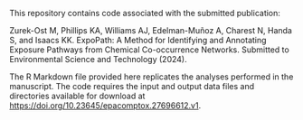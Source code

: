 This repository contains code associated with the submitted publication:

Zurek-Ost M, Phillips KA, Williams AJ, Edelman-Muñoz A, Charest N, Handa S, and Isaacs KK. ExpoPath: 
A Method for Identifying and Annotating Exposure Pathways from Chemical Co-occurrence Networks. 
Submitted to Environmental Science and Technology (2024).

The R Markdown file provided here replicates the analyses performed in the manuscript. The code requires the input
and output data files and directories available for download at https://doi.org/10.23645/epacomptox.27696612.v1.

